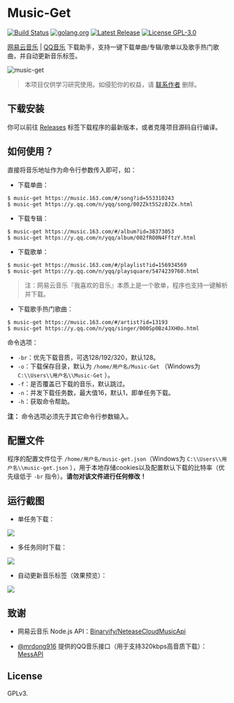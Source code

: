 # Music-Get

[![Build Status](https://travis-ci.org/winterssy/music-get.svg?branch=master)](https://travis-ci.org/winterssy/music-get)
[![golang.org](https://img.shields.io/badge/golang-1.12-blue.svg)](https://golang.org)
[![Latest Release](https://img.shields.io/github/release/winterssy/music-get.svg)](https://github.com/winterssy/music-get/releases)
[![License GPL-3.0](https://img.shields.io/github/license/winterssy/music-get.svg)](/LICENSE)

[网易云音乐](https://music.163.com) | [QQ音乐](https://y.qq.com) 下载助手，支持一键下载单曲/专辑/歌单以及歌手热门歌曲，并自动更新音乐标签。

![music-get](/screenshots/music-get.gif)

>本项目仅供学习研究使用。如侵犯你的权益，请 [联系作者](mailto:winterssy@foxmail.com) 删除。

## 下载安装

你可以前往 [Releases](https://github.com/winterssy/music-get/releases) 标签下载程序的最新版本，或者克隆项目源码自行编译。

## 如何使用？

直接将音乐地址作为命令行参数传入即可，如：

- 下载单曲：
```
$ music-get https://music.163.com/#/song?id=553310243
$ music-get https://y.qq.com/n/yqq/song/002Zkt5S2z8JZx.html
```

- 下载专辑：
```
$ music-get https://music.163.com/#/album?id=38373053
$ music-get https://y.qq.com/n/yqq/album/002fRO0N4FftzY.html
```

- 下载歌单：
```
$ music-get https://music.163.com/#/playlist?id=156934569
$ music-get https://y.qq.com/n/yqq/playsquare/5474239760.html
```

>  注：网易云音乐『我喜欢的音乐』本质上是一个歌单，程序也支持一键解析并下载。

- 下载歌手热门歌曲：
```
$ music-get https://music.163.com/#/artist?id=13193
$ music-get https://y.qq.com/n/yqq/singer/000Sp0Bz4JXH0o.html
```

命令选项：
- `-br`：优先下载音质，可选128/192/320，默认128。
- `-o`：下载保存目录，默认为 `/home/用户名/Music-Get`  （Windows为 `C:\\Users\\用户名\\Music-Get` ）。
- `-f`：是否覆盖已下载的音乐，默认跳过。
- `-n`：并发下载任务数，最大值16，默认1，即单任务下载。
- `-h`：获取命令帮助。

**注：** 命令选项必须先于其它命令行参数输入。

## 配置文件

程序的配置文件位于 `/home/用户名/music-get.json`（Windows为 `C:\\Users\\用户名\\music-get.json` ），用于本地存储cookies以及配置默认下载的比特率（优先级低于 `-br` 指令）。**请勿对该文件进行任何修改！**

## 运行截图

- 单任务下载：

![](/screenshots/single-download.png)

- 多任务同时下载：

![](/screenshots/concurrent-download.png)

- 自动更新音乐标签（效果预览）：

![](/screenshots/tag-updated.png)

## 致谢

- 网易云音乐 Node.js API：[Binaryify/NeteaseCloudMusicApi](https://github.com/Binaryify/NeteaseCloudMusicApi)

- [@mrdong916](https://github.com/mrdong916) 提供的QQ音乐接口（用于支持320kbps高音质下载）：[MessAPI](https://mrdong916.github.io/mess-api-doc/)

## License

GPLv3.
